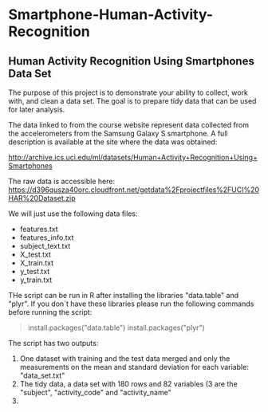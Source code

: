 Smartphone-Human-Activity-Recognition
=====================================

Human Activity Recognition Using Smartphones Data Set
-----------------------------------------------------

The purpose of this project is to demonstrate your ability to collect, work with, and clean a data set. The goal is to prepare tidy data that can be used for later analysis. 

The data linked to from the course website represent data collected from the accelerometers from the Samsung Galaxy S smartphone. A full description is available at the site where the data was obtained: 

http://archive.ics.uci.edu/ml/datasets/Human+Activity+Recognition+Using+Smartphones 

The raw data is accessible here: https://d396qusza40orc.cloudfront.net/getdata%2Fprojectfiles%2FUCI%20HAR%20Dataset.zip 

We will just use the following data files: 
- features.txt
- features_info.txt
- subject_text.txt
- X_test.txt
- X_train.txt
- y_test.txt
- y_train.txt

THe script can be run in R after installing the libraries "data.table" and "plyr". If you don´t have these libraries please run the following commands before running the script:
> install.packages("data.table")
> install.packages("plyr")

The script has two outputs:
1. One dataset with training and the test data merged and only the measurements on the mean and standard deviation for each variable: "data_set.txt"
2. The tidy data, a data set with 180 rows and 82 variables (3 are the "subject", "activity_code" and "activity_name"
3. 
